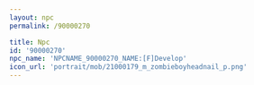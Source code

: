```yaml
---
layout: npc
permalink: /90000270

title: Npc
id: '90000270'
npc_name: 'NPCNAME_90000270_NAME:[F]Develop'
icon_url: 'portrait/mob/21000179_m_zombieboyheadnail_p.png'
---
```


